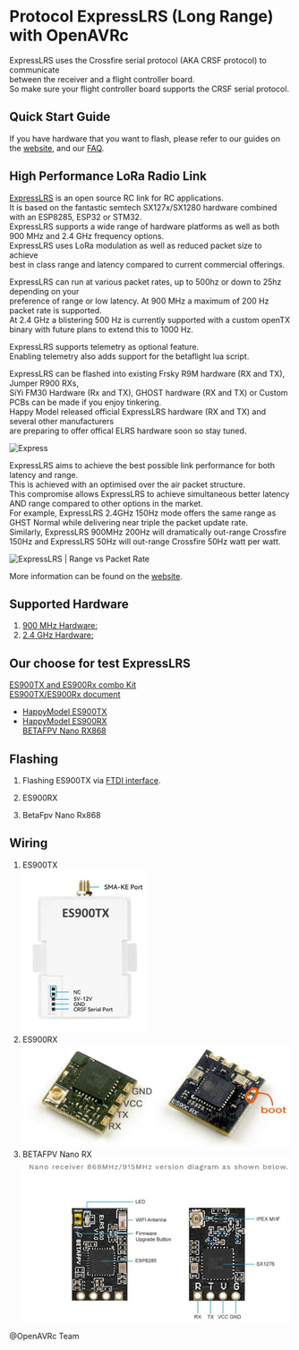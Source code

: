 # Protocol ExpressLRS (Long Range) with OpenAVRc

ExpressLRS uses the Crossfire serial protocol (AKA CRSF protocol) to communicate  
between the receiver and a flight controller board.  
So make sure your flight controller board supports the CRSF serial protocol.   

## Quick Start Guide
If you have hardware that you want to flash, please refer to our guides on the [website](https://www.expresslrs.org/2.0/), and our [FAQ](https://www.expresslrs.org/2.0/faq/).

## High Performance LoRa Radio Link
[ExpressLRS](https://github.com/ExpressLRS/ExpressLRS) is an open source RC link for RC applications.  
It is based on the fantastic semtech SX127x/SX1280 hardware combined with an ESP8285, ESP32 or STM32.  
ExpressLRS supports a wide range of hardware platforms as well as both 900 MHz and 2.4 GHz frequency options.  
ExpressLRS uses LoRa modulation as well as reduced packet size to achieve  
best in class range and latency compared to current commercial offerings.

ExpressLRS can run at various packet rates, up to 500hz or down to 25hz depending on your  
preference of range or low latency. At 900 MHz a maximum of 200 Hz packet rate is supported.  
At 2.4 GHz a blistering 500 Hz is currently supported with a custom openTX binary with future plans to extend this to 1000 Hz.

ExpressLRS supports telemetry as optional feature.  
Enabling telemetry also adds support for the betaflight lua script.

ExpressLRS can be flashed into existing Frsky R9M hardware (RX and TX), Jumper R900 RXs,  
SiYi FM30 Hardware (Rx and TX), GHOST hardware (RX and TX) or Custom PCBs can be made if you enjoy tinkering.  
Happy Model released official ExpressLRS hardware (RX and TX) and several other manufacturers  
are preparing to offer offical ELRS hardware soon so stay tuned.

![Express](https://github.com/ExpressLRS/ExpressLRS-Hardware/blob/master/img/Average%20Total%20Latency.png)  

ExpressLRS aims to achieve the best possible link performance for both latency and range.  
This is achieved with an optimised over the air packet structure.  
This compromise allows ExpressLRS to achieve simultaneous better latency AND range compared to other options in the market.  
For example, ExpressLRS 2.4GHz 150Hz mode offers the same range as GHST Normal while delivering near triple the packet update rate.  
Similarly, ExpressLRS 900MHz 200Hz will dramatically out-range Crossfire 150Hz and ExpressLRS 50Hz will out-range Crossfire 50Hz watt per watt.  

![ExpressLRS | Range vs Packet Rate](https://github.com/ExpressLRS/ExpressLRS-Hardware/blob/master/img/pktrate_vs_sens.png)  

More information can be found on the [website](https://www.expresslrs.org/2.0/).

## Supported Hardware
1. [900 MHz Hardware:](https://github.com/ExpressLRS/ExpressLRS#900-mhz-hardware)  
1. [2.4 GHz Hardware:](https://github.com/ExpressLRS/ExpressLRS#24-ghz-hardware)  

## Our choose for test ExpressLRS
[ES900TX and ES900Rx combo Kit](http://www.happymodel.cn/index.php/2021/02/19/expresslrs-module-es915tx-long-range-915mhz-transmitter-and-es915rx-receiver/2-94/)  
[ES900TX/ES900Rx document](http://www.happymodel.cn/index.php/2021/02/19/expresslrs-module-es915tx-long-range-915mhz-transmitter-and-es915rx-receiver/)   
* [HappyModel ES900TX](http://www.happymodel.cn/index.php/2021/02/19/expresslrs-module-es915tx-long-range-915mhz-transmitter-and-es915rx-receiver/3-89/)   
* [HappyModel ES900RX](http://www.happymodel.cn/index.php/2021/02/19/expresslrs-module-es915tx-long-range-915mhz-transmitter-and-es915rx-receiver/4-64/)  
[BETAFPV Nano RX868](https://betafpv.com/products/elrs-nano-receiver?variant=39416123981958)

## Flashing
1. Flashing ES900TX via [FTDI interface](https://www.expresslrs.org/1.0/quick-start/rx-betafpv900/#flashing-via-ftdi). 
1. ES900RX

1. BetaFpv Nano Rx868 

## Wiring
1. ES900TX  
![Tx connection with Transmitter](https://github.com/Ingwie/OpenAVRc_Hw/blob/V3/Long_Range/ExpressLrs/ES900TX_Wiring.jpg)  
1. ES900RX  
![Rx connections with flight controller](https://github.com/Ingwie/OpenAVRc_Hw/blob/V3/Long_Range/ExpressLrs/ES900RX_Wiring.jpg) 
1. BETAFPV Nano RX   
![BETAFPV Nano RX connections with flight controller](https://github.com/Ingwie/OpenAVRc_Hw/blob/V3/Long_Range/ExpressLrs/BetaFpv_NanoRx868_wiring.jpg)

@OpenAVRc Team